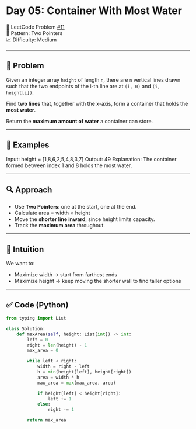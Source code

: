 # Day 05: Container With Most Water

🔢 LeetCode Problem [#11](https://leetcode.com/problems/container-with-most-water/)  
🧠 Pattern: Two Pointers  
📈 Difficulty: Medium

---

## 📘 Problem

Given an integer array `height` of length `n`, there are `n` vertical lines drawn such that the two endpoints of the i-th line are at `(i, 0)` and `(i, height[i])`.

Find **two lines** that, together with the x-axis, form a container that holds the **most water**.

Return the **maximum amount of water** a container can store.

---

## 🧪 Examples
Input: height = [1,8,6,2,5,4,8,3,7]
Output: 49
Explanation: The container formed between index 1 and 8 holds the most water.

---

## 🔍 Approach

- Use **Two Pointers**: one at the start, one at the end.
- Calculate area = width × height
- Move the **shorter line inward**, since height limits capacity.
- Track the **maximum area** throughout.

---

## 🧠 Intuition

We want to:
- Maximize width → start from farthest ends
- Maximize height → keep moving the shorter wall to find taller options

---

## ✅ Code (Python)

```python
from typing import List

class Solution:
    def maxArea(self, height: List[int]) -> int:
        left = 0
        right = len(height) - 1
        max_area = 0

        while left < right:
            width = right - left
            h = min(height[left], height[right])
            area = width * h
            max_area = max(max_area, area)

            if height[left] < height[right]:
                left += 1
            else:
                right -= 1

        return max_area

